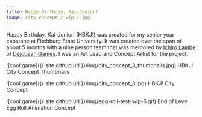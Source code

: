```yaml
---
title: Happy Birthday, Kai-Junior!
image: city_concept_2_wip_7.jpg
---
```


Happy Birthday, Kai-Junior! (HBKJ!) was created for my senior year capstone at Fitchburg State University. It was created over the span of about 5 months with a nine person team that was mentored by [Ichiro Lambe](https://twitter.com/dejobaan) of [Dejobaan Games](http://www.dejobaan.com/). I was an Art Lead and Concept Artist for the project.


![cool game]({{ site.github.url }}/img/city_concept_3_thumbnails.jpg)
HBKJ! City Concept Thumbnails

![cool game]({{ site.github.url }}/img/city_concept_3.jpg)
HBKJ! City Concept

![cool game]({{ site.github.url }}/img/egg-roll-test-wip-5.gif)
End of Level Egg Roll Animation Concept
